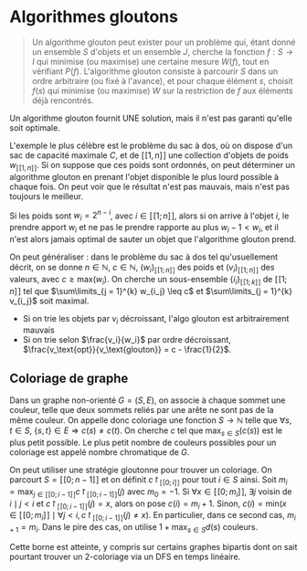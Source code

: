 # Algorithmes gloutons
> Un algorithme glouton peut exister pour un problème qui, étant donné un ensemble
> $S$ d'objets et un ensemble $J$, cherche la fonction $f: S \to I$ qui minimise
> (ou maximise) une certaine mesure $W(f)$, tout en vérifiant $P(f)$. L'algorithme
> glouton consiste à parcourir $S$ dans un ordre arbitraire (ou fixé à l'avance),
> et pour chaque élément $s$, choisit $f(s)$ qui minimise (ou maximise) $W$ sur la
> restriction de $f$ aux éléments déjà rencontrés.

Un algorithme glouton fournit UNE solution, mais il n'est pas garanti
qu'elle soit optimale.

L'exemple le plus célèbre est le problème du sac à dos, où on dispose d'un sac
de capacité maximale $C$, et de $[\![1,n]\!]$ une collection d'objets de poids
$w_{[\![1,n]\!]}$. Si on suppose que ces poids sont ordonnés, on peut déterminer
un algorithme glouton en prenant l'objet disponible le plus lourd possible à
chaque fois. On peut voir que le résultat n'est pas mauvais, mais n'est pas
toujours le meilleur.

Si les poids sont $w_i = 2^{n-i}$, avec $i \in [\![1;n]\!]$,
alors si on arrive à l'objet $i$, le prendre apport $w_i$ et ne pas le prendre
rapporte au plus $w_i - 1 < w_i$, et il n'est alors jamais optimal de sauter un
objet que l'algorithme glouton prend.

On peut généraliser : dans le problème du sac à dos tel qu'usuellement décrit,
on se donne $n \in \mathbb{N}$, $c \in \mathbb{N}$, $(w_i)_{[\![1;n]\!]}$ des
poids et $(v_i)_{[\![1;n]\!]}$ des valeurs, avec $c \geq \text{max} (w_i)$.
On cherche un sous-ensemble $\{i_i\}_{[\![1;k]\!]}$ de $[\![1;n]\!]$
tel que $\sum\limits_{j = 1}^{k} w_{i_j} \leq c$ et $\sum\limits_{j = 1}^{k} v_{i_j}$ soit maximal.
- Si on trie les objets par $v_i$ décroissant, l'algo glouton est arbitrairement
  mauvais
- Si on trie selon $\frac{v_i}{w_i}$ par ordre décroissant, $\frac{v_\text{opt}}{v_\text{glouton}} = c - \frac{1}{2}$.

## Coloriage de graphe
Dans un graphe non-orienté $G = (S,E)$, on associe à chaque sommet une couleur, telle que
deux sommets reliés par une arête ne sont pas de la même couleur.
On appelle donc coloriage une fonction $S \to \mathbb{N}$ telle que $\forall s,t \in S$,
$\{s,t\} \in E \Rightarrow c(s) \neq c(t)$. On cherche $c$ tel que
$\text{max}_{s \in S}(c(s))$ est le plus petit possible. Le plus petit nombre de
couleurs possibles pour un coloriage est appelé nombre chromatique de $G$.

On peut utiliser une stratégie gloutonne pour trouver un coloriage. On parcourt
$S = [\![0;n-1]\!]$ et on définit $c\restriction_{[\![0;i]\!]}$ pour tout $i \in S$
ainsi. Soit $m_i = \text{max}_{j \in [\![0;i-1]\!]} c\restriction_{[\![0;i-1]\!]}(j)$
avec $m_0 = -1$. Si $\forall x \in [\![0;m_i]\!]$, $\exists j \text{ voisin de } i \mid j < i$
et $c\restriction_{[\![0;i-1]\!]}(j) = x$, alors on pose $c(i) = m_i + 1$.
Sinon, $c(i) = \text{min}(x \in [\![0;m_i]\!] \mid \forall j < i, c\restriction_{[\![0;i-1]\!]}(j) \neq x)$.
En particulier, dans ce second cas, $m_{i + 1} = m_i$.
Dans le pire des cas, on utilise $1 + \text{max}_{s \in S} d(s)$ couleurs.

Cette borne est atteinte, y compris sur certains graphes bipartis dont on sait
pourtant trouver un 2-coloriage via un DFS en temps linéaire.

